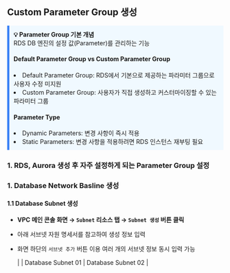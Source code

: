 ## Custom Parameter Group 생성

<div style="padding: 10px; 
            border-left: 5px solid #3B82F6; 
            background-color: #F0F9FF;">
<strong>💡 Parameter Group 기본 개념</strong>  <br>
RDS DB 엔진의 설정 값(Parameter)를 관리하는 기능

<h4>Default Parameter Group vs Custom Parameter Group</h3>
<li>Default Parameter Group: RDS에서 기본으로 제공하는 파라미터 그룹으로 사용자 수정 미지원</li>
<li>Custom Parameter Group: 사용자가 직접 생성하고 커스터마이징할 수 있는 파라미터 그룹 </li>

<h4>Parameter Type</h3>
<li>Dynamic Parameters: 변경 사항이 즉시 적용</li>
<li>Static Parameters: 변경 사항을 적용하려면 RDS 인스턴스 재부팅 필요</li>
</div>

### 1. RDS, Aurora 생성 후 자주 설정하게 되는 Parameter Group 설정


### 1. Database Network Basline 생성

#### 1.1 Database Subnet 생성

- **VPC 메인 콘솔 화면 → `Subnet` 리소스 탭 → `Subnet 생성` 버튼 클릭**

- 아래 서브넷 자원 명세서를 참고하여 생성 정보 입력

- 화면 하단의 `서브넷 추가` 버튼 이용 여러 개의 서브넷 정보 동시 입력 가능 

    |                   | Database Subnet 01 | Database Subnet 02 |

































































































<!-- ### 6. PostgreSQL Database, User 생성 및 권한 할당

- Cloud9 IDE 접속 → SQL Query Sample 파일 열기 (support_files/sql_query/initial_settings_db.sql) → 내용 복사 → 붙여넣기

    ```sql
    create database trip_advisor;
    create user "user" with password 'qwer1234';
    grant all privileges on database trip_advisor to "user";
    alter database trip_advisor owner to "user";
    ```

- 'user' 계정 활용 'trip_advisor' 접속 테스트

    ```bash
    psql –U user –d trip_advisor –h {RDS_AURORA_ENDPOINT}   # 앞에서 메모장에 저장한 RDS Aurora 엔드포인 정보 입력
    Password for user user: {RDS_AURORA_PASSWORD}       # 생성과정에 입력했던 패스워드 입력
    ``` -->